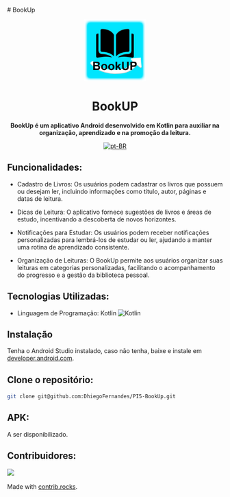 <br>
# BookUp

<div align="center">

[<img src="./app/src/main/res/drawable/bookuplogo.png" width="144"/>](https://github.com/DhiegoFernandes/PI5-BookUp)

  <h1 align="center">BookUP</h1>

  <p align="center">
    <strong>BookUp é um aplicativo Android desenvolvido em Kotlin para auxiliar na organização, aprendizado e na promoção da leitura.</strong>
  </p>

[![pt-BR](https://img.shields.io/badge/lang-pt--BR-green.svg)](README.md)

</div>

## Funcionalidades:

- Cadastro de Livros: Os usuários podem cadastrar os livros que possuem ou desejam ler, incluindo informações como título, autor, páginas e datas de leitura.

- Dicas de Leitura: O aplicativo fornece sugestões de livros e áreas de estudo, incentivando a descoberta de novos horizontes.

- Notificações para Estudar: Os usuários podem receber notificações personalizadas para lembrá-los de estudar ou ler, ajudando a manter uma rotina de aprendizado consistente.

- Organização de Leituras: O BookUp permite aos usuários organizar suas leituras em categorias personalizadas, facilitando o acompanhamento do progresso e a gestão da biblioteca pessoal.

## Tecnologias Utilizadas:
- Linguagem de Programação: Kotlin ![Kotlin](https://github.com/DhiegoFernandes/PI5-BookUp/assets/101889080/4d7469fe-fbe3-49d2-b516-bf34b776450b)

## Instalação 

Tenha o Android Studio instalado, caso não tenha, baixe e instale em [developer.android.com](https://developer.android.com/studio).

## Clone o repositório: 
```bash
git clone git@github.com:DhiegoFernandes/PI5-BookUp.git
```

## APK:
A ser disponibilizado.

## Contribuidores:

<a href="https://github.com/DhiegoFernandes/PI5-BookUp/graphs/contributors">
  <img src="https://contrib.rocks/image?repo=DhiegoFernandes/PI5-BookUp" />
</a>

Made with [contrib.rocks](https://contrib.rocks).

